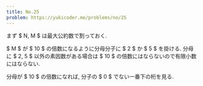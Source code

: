 ```yaml
---
title: No.25
problem: https://yukicoder.me/problems/no/25
---
```

まず $ N, M $ は最大公約数で割っておく.

$ M $ が $ 10 $ の倍数になるように分母分子に $ 2 $ か $ 5 $ を掛ける. 分母に $ 2, 5 $ 以外の素因数がある場合は $ 10 $ の倍数にはならないので有限小数にはならない.

分母が $ 10 $ の倍数になれば, 分子の $ 0 $ でない一番下の桁を見る.
